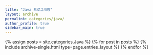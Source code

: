 ```yaml
---
title: "Java 프로그래밍"
layout: archive
permalink: categories/java/
author_profile: true
sidebar_main: true
---
```



{% assign posts = site.categories.Java %}
{% for post in posts %} {% include archive-single.html type=page.entries_layout %} {% endfor %}
